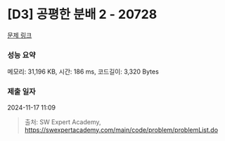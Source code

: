 # [D3] 공평한 분배 2 - 20728 

[문제 링크](https://swexpertacademy.com/main/code/problem/problemDetail.do?contestProbId=AY6cg0MKeVkDFAXt) 

### 성능 요약

메모리: 31,196 KB, 시간: 186 ms, 코드길이: 3,320 Bytes

### 제출 일자

2024-11-17 11:09



> 출처: SW Expert Academy, https://swexpertacademy.com/main/code/problem/problemList.do